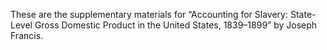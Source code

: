 These are the supplementary materials for “Accounting for Slavery: State-Level Gross Domestic Product in the United States, 1839–1899” by Joseph Francis.
